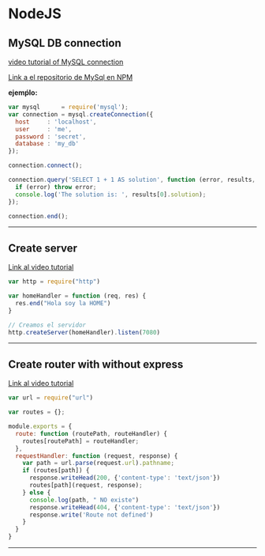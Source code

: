 # NodeJS



## MySQL DB connection
[video tutorial of MySQL connection](https://www.youtube.com/watch?v=Eb-jstRRpcA)

[Link a el repositorio de MySql en NPM](https://www.npmjs.com/package/mysql)

**ejemṕlo:**
```js
var mysql      = require('mysql');
var connection = mysql.createConnection({
  host     : 'localhost',
  user     : 'me',
  password : 'secret',
  database : 'my_db'
});

connection.connect();

connection.query('SELECT 1 + 1 AS solution', function (error, results, fields) {
  if (error) throw error;
  console.log('The solution is: ', results[0].solution);
});

connection.end();
```
----
## Create server
[Link al video tutorial](https://youtu.be/wd8zf3D0jic)
```js
var http = require("http")

var homeHandler = function (req, res) {
  res.end("Hola soy la HOME")
}

// Creamos el servidor
http.createServer(homeHandler).listen(7080)
```
----
## Create router with without express
[Link al video tutorial](https://www.youtube.com/watch?v=tiMLxUKrB-g)
```js
var url = require("url")

var routes = {};

module.exports = {
  route: function (routePath, routeHandler) {
    routes[routePath] = routeHandler;
  },
  requestHandler: function (request, response) {
    var path = url.parse(request.url).pathname;
    if (routes[path]) {
      response.writeHead(200, {'content-type': 'text/json'})
      routes[path](request, response);
    } else {
      console.log(path, " NO existe")
      response.writeHead(404, {'content-type': 'text/json'})
      response.write('Route not defined')
    }
  }
}
```
----
